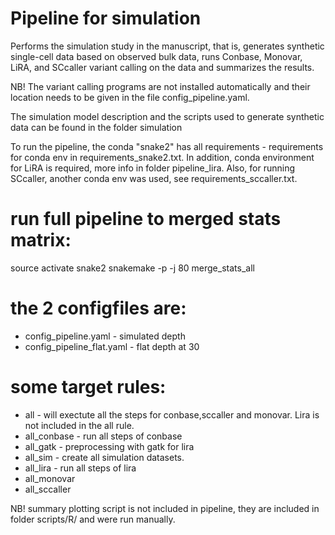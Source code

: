 # Pipeline for simulation

Performs the simulation study in the manuscript, that is, generates synthetic single-cell data based on observed bulk data, runs Conbase, Monovar, LiRA, and SCcaller variant calling on the data and summarizes the results. 

NB! The variant calling programs are not installed automatically and their location needs to be given in the file config_pipeline.yaml.

The simulation model description and the scripts used to generate synthetic data can be found in the folder simulation




To run the pipeline, the conda "snake2" has all requirements - requirements for conda env in requirements_snake2.txt. In addition, conda environment for LiRA is required, more info in folder pipeline_lira. Also, for running SCcaller, another conda env was used, see requirements_sccaller.txt. 

# run full pipeline to merged stats matrix:
source activate snake2
snakemake -p -j 80 merge_stats_all

# the 2 configfiles are:
- config_pipeline.yaml - simulated depth
- config_pipeline_flat.yaml - flat depth at 30

# some target rules:
- all - will exectute all the steps for conbase,sccaller and monovar. Lira is not included in the all rule.
- all_conbase - run all steps of conbase
- all_gatk - preprocessing with gatk for lira
- all_sim - create all simulation datasets.
- all_lira - run all steps of lira
- all_monovar
- all_sccaller


NB! summary plotting script is not included in pipeline, they are included in folder scripts/R/ and were run manually.
